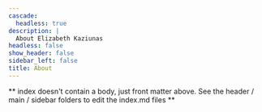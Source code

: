 ```yaml
---
cascade:
  headless: true
description: |
  About Elizabeth Kaziunas
headless: false
show_header: false
sidebar_left: false
title: About
---
```


** index doesn't contain a body, just front matter above.
See the header / main / sidebar folders to edit the index.md files **
